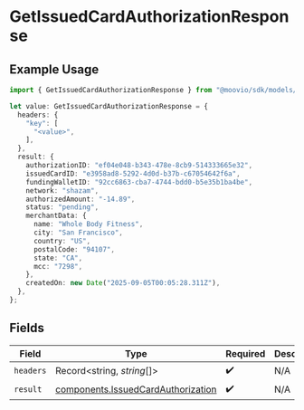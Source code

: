 # GetIssuedCardAuthorizationResponse

## Example Usage

```typescript
import { GetIssuedCardAuthorizationResponse } from "@moovio/sdk/models/operations";

let value: GetIssuedCardAuthorizationResponse = {
  headers: {
    "key": [
      "<value>",
    ],
  },
  result: {
    authorizationID: "ef04e048-b343-478e-8cb9-514333665e32",
    issuedCardID: "e3958ad8-5292-4d0d-b37b-c67054642f6a",
    fundingWalletID: "92cc6863-cba7-4744-bdd0-b5e35b1ba4be",
    network: "shazam",
    authorizedAmount: "-14.89",
    status: "pending",
    merchantData: {
      name: "Whole Body Fitness",
      city: "San Francisco",
      country: "US",
      postalCode: "94107",
      state: "CA",
      mcc: "7298",
    },
    createdOn: new Date("2025-09-05T00:05:28.311Z"),
  },
};
```

## Fields

| Field                                                                                    | Type                                                                                     | Required                                                                                 | Description                                                                              |
| ---------------------------------------------------------------------------------------- | ---------------------------------------------------------------------------------------- | ---------------------------------------------------------------------------------------- | ---------------------------------------------------------------------------------------- |
| `headers`                                                                                | Record<string, *string*[]>                                                               | :heavy_check_mark:                                                                       | N/A                                                                                      |
| `result`                                                                                 | [components.IssuedCardAuthorization](../../models/components/issuedcardauthorization.md) | :heavy_check_mark:                                                                       | N/A                                                                                      |